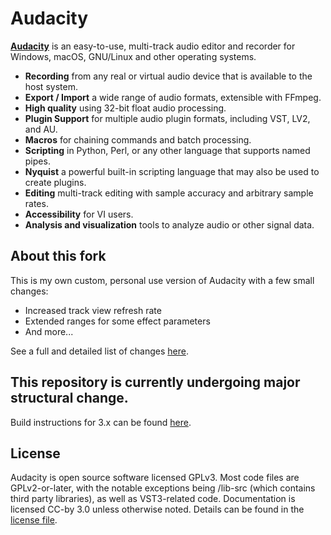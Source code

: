 # Audacity

[**Audacity**](https://www.audacityteam.org) is an easy-to-use, multi-track audio editor and recorder for Windows, macOS, GNU/Linux and other operating systems.

- **Recording** from any real or virtual audio device that is available to the host system.
- **Export / Import** a wide range of audio formats, extensible with FFmpeg.
- **High quality** using 32-bit float audio processing.
- **Plugin Support** for multiple audio plugin formats, including VST, LV2, and AU.
- **Macros** for chaining commands and batch processing.
- **Scripting** in Python, Perl, or any other language that supports named pipes.
- **Nyquist** a powerful built-in scripting language that may also be used to create plugins.
- **Editing** multi-track editing with sample accuracy and arbitrary sample rates.
- **Accessibility** for VI users.
- **Analysis and visualization** tools to analyze audio or other signal data.

## About this fork

This is my own custom, personal use version of Audacity with a few small changes:

- Increased track view refresh rate
- Extended ranges for some effect parameters
- And more...

See a full and detailed list of changes [here](https://github.com/somefoolouthere/audacity/blob/master/CHANGES.md).

## This repository is currently undergoing major structural change.

Build instructions for 3.x can be found [here](https://github.com/somefoolouthere/audacity/blob/release-3.7.0/BUILDING.md).

## License

Audacity is open source software licensed GPLv3. Most code files are GPLv2-or-later, with the notable exceptions being /lib-src (which contains third party libraries), as well as VST3-related code. Documentation is licensed CC-by 3.0 unless otherwise noted. Details can be found in the [license file](LICENSE.txt).
